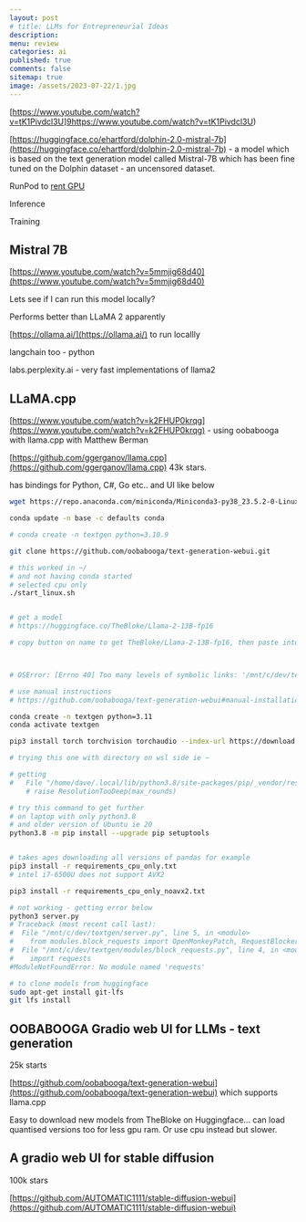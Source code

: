 ```yaml
---
layout: post
# title: LLMs for Entrepreneurial Ideas 
description: 
menu: review
categories: ai 
published: true 
comments: false     
sitemap: true
image: /assets/2023-07-22/1.jpg
---
```


<!-- [![alt text](/assets/2023-10-10/3.jpg "email"){:width="600px"}](/assets/2023-10-10/3.jpg) -->


[https://www.youtube.com/watch?v=tK1Pivdcl3U]9https://www.youtube.com/watch?v=tK1Pivdcl3U)

[https://huggingface.co/ehartford/dolphin-2.0-mistral-7b](https://huggingface.co/ehartford/dolphin-2.0-mistral-7b) - a model which is based on the text generation model called Mistral-7B which has been fine tuned on the Dolphin dataset - an uncensored dataset.


RunPod to [rent GPU](https://www.runpod.io/)

Inference 

Training


## Mistral 7B

[https://www.youtube.com/watch?v=5mmjig68d40](https://www.youtube.com/watch?v=5mmjig68d40) 

Lets see if I can run this model locally?

Performs better than LLaMA 2 apparently


[https://ollama.ai/](https://ollama.ai/) to run locallly

langchain too - python

labs.perplexity.ai - very fast implementations of llama2

## LLaMA.cpp

[https://www.youtube.com/watch?v=k2FHUP0krqg](https://www.youtube.com/watch?v=k2FHUP0krqg) - using oobabooga with llama.cpp with Matthew Berman


[https://github.com/ggerganov/llama.cpp](https://github.com/ggerganov/llama.cpp) 43k stars.

has bindings for Python, C#, Go etc.. and UI like below

```bash
wget https://repo.anaconda.com/miniconda/Miniconda3-py38_23.5.2-0-Linux-x86_64.sh

conda update -n base -c defaults conda

# conda create -n textgen python=3.10.9

git clone https://github.com/oobabooga/text-generation-webui.git

# this worked in ~/
# and not having conda started
# selected cpu only
./start_linux.sh


# get a model
# https://huggingface.co/TheBloke/Llama-2-13B-fp16

# copy button on name to get TheBloke/Llama-2-13B-fp16, then paste into UI



# OSError: [Errno 40] Too many levels of symbolic links: '/mnt/c/dev/test/text-generation-webui/installer_files/conda/pkgs/ncurses-6.4-h6a678d5_0/share/terminfo/n/ncr260vt300wpp'

# use manual instructions
# https://github.com/oobabooga/text-generation-webui#manual-installation-using-conda

conda create -n textgen python=3.11
conda activate textgen

pip3 install torch torchvision torchaudio --index-url https://download.pytorch.org/whl/cpu

# trying this one with directory on wsl side ie ~

# getting
#   File "/home/dave/.local/lib/python3.8/site-packages/pip/_vendor/resolvelib/resolvers.py", line 457, in resolve
    # raise ResolutionTooDeep(max_rounds)

# try this command to get further
# on laptop with only python3.8
# and older version of Ubuntu ie 20
python3.8 -m pip install --upgrade pip setuptools


# takes ages downloading all versions of pandas for example
pip3 install -r requirements_cpu_only.txt
# intel i7-6500U does not support AVX2

pip3 install -r requirements_cpu_only_noavx2.txt

# not working - getting error below
python3 server.py
# Traceback (most recent call last):
#  File "/mnt/c/dev/textgen/server.py", line 5, in <module>
#    from modules.block_requests import OpenMonkeyPatch, RequestBlocker
#  File "/mnt/c/dev/textgen/modules/block_requests.py", line 4, in <module>
#    import requests
#ModuleNotFoundError: No module named 'requests'

# to clone models from huggingface
sudo apt-get install git-lfs
git lfs install


```

## OOBABOOGA Gradio web UI for LLMs - text generation

25k starts

[https://github.com/oobabooga/text-generation-webui](https://github.com/oobabooga/text-generation-webui) which supports llama.cpp

Easy to download new models from TheBloke on Huggingface... can load quantised versions too for less gpu ram. Or use cpu instead but slower.


## A gradio web UI for stable diffusion

100k stars

[https://github.com/AUTOMATIC1111/stable-diffusion-webui](https://github.com/AUTOMATIC1111/stable-diffusion-webui)